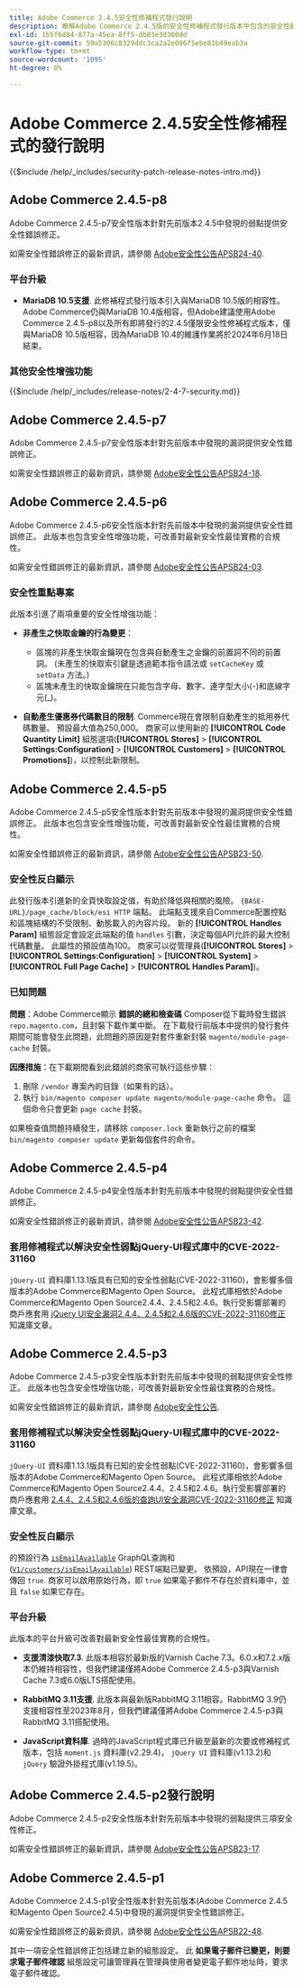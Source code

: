```yaml
---
title: Adobe Commerce 2.4.5安全性修補程式發行說明
description: 瞭解Adobe Commerce 2.4.5版的安全性修補程式發行版本中包含的安全性錯誤修正、安全性增強功能和其他安全性相關更新。
exl-id: 1b5f6d84-877a-45ea-8ff5-db83e3d360dd
source-git-commit: 59a5306c8329ddc3ca2a2e086f5ebe81b49eab3a
workflow-type: tm+mt
source-wordcount: '1095'
ht-degree: 0%

---
```



# Adobe Commerce 2.4.5安全性修補程式的發行說明

{{$include /help/_includes/security-patch-release-notes-intro.md}}

## Adobe Commerce 2.4.5-p8

Adobe Commerce 2.4.5-p7安全性版本針對先前版本2.4.5中發現的弱點提供安全性錯誤修正。

如需安全性錯誤修正的最新資訊，請參閱 [Adobe安全性公告APSB24-40](https://helpx.adobe.com/security/products/magento/apsb24-40.html).

### 平台升級

* **MariaDB 10.5支援**. 此修補程式發行版本引入與MariaDB 10.5版的相容性。Adobe Commerce仍與MariaDB 10.4版相容，但Adobe建議使用Adobe Commerce 2.4.5-p8以及所有即將發行的2.4.5僅限安全性修補程式版本，僅與MariaDB 10.5版相容，因為MariaDB 10.4的維護作業將於2024年6月18日結束。 <!--AC-11530-->

### 其他安全性增強功能

{{$include /help/_includes/release-notes/2-4-7-security.md}}

## Adobe Commerce 2.4.5-p7

Adobe Commerce 2.4.5-p7安全性版本針對先前版本中發現的漏洞提供安全性錯誤修正。

如需安全性錯誤修正的最新資訊，請參閱 [Adobe安全性公告APSB24-18](https://helpx.adobe.com/security/products/magento/apsb24-18.html).

## Adobe Commerce 2.4.5-p6

Adobe Commerce 2.4.5-p6安全性版本針對先前版本中發現的漏洞提供安全性錯誤修正。 此版本也包含安全性增強功能，可改善對最新安全性最佳實務的合規性。

如需安全性錯誤修正的最新資訊，請參閱 [Adobe安全性公告APSB24-03](https://helpx.adobe.com/security/products/magento/apsb24-03.html).

### 安全性重點專案

此版本引進了兩項重要的安全性增強功能：

* **非產生之快取金鑰的行為變更**：

   * 區塊的非產生快取金鑰現在包含與自動產生之金鑰的前置詞不同的前置詞。 (未產生的快取索引鍵是透過範本指令語法或 `setCacheKey` 或 `setData` 方法。)
   * 區塊未產生的快取金鑰現在只能包含字母、數字、連字型大小(-)和底線字元(_)。  <!-- AC-9831 -->

* **自動產生優惠券代碼數目的限制**. Commerce現在會限制自動產生的抵用券代碼數量。 預設最大值為250,000。 商家可以使用新的 **[!UICONTROL Code Quantity Limit]** 組態選項(**[!UICONTROL Stores]** > **[!UICONTROL Settings:Configuration]** > **[!UICONTROL Customers]** > **[!UICONTROL Promotions]**)，以控制此新限制。 <!-- AC-8753 -->



## Adobe Commerce 2.4.5-p5

Adobe Commerce 2.4.5-p5安全性版本針對先前版本中發現的漏洞提供安全性錯誤修正。 此版本也包含安全性增強功能，可改善對最新安全性最佳實務的合規性。

如需安全性錯誤修正的最新資訊，請參閱 [Adobe安全性公告APSB23-50](https://helpx.adobe.com/security/products/magento/apsb23-50.html).

### 安全性反白顯示

此發行版本引進新的全頁快取設定值，有助於降低與相關的風險。 `{BASE-URL}/page_cache/block/esi HTTP` 端點。 此端點支援來自Commerce配置控點和區塊結構的不受限制、動態載入的內容片段。 新的 **[!UICONTROL Handles Param]** 組態設定會設定此端點的值 `handles` 引數，決定每個API允許的最大控制代碼數量。 此屬性的預設值為100。 商家可以從管理員(**[!UICONTROL Stores]** > **[!UICONTROL Settings:Configuration]** > **[!UICONTROL System]** > **[!UICONTROL Full Page Cache]** > **[!UICONTROL Handles Param]**)。 <!-- AC-9113 -->

### 已知問題

**問題**：Adobe Commerce顯示 **錯誤的總和檢查碼** Composer從下載時發生錯誤 `repo.magento.com`，且封裝下載作業中斷。 在下載發行前版本中提供的發行套件期間可能會發生此問題，此問題的原因是對套件重新封裝 `magento/module-page-cache` 封裝。

**因應措施**：在下載期間看到此錯誤的商家可執行這些步驟：

1) 刪除 `/vendor` 專案內的目錄（如果有的話）。
2) 執行 `bin/magento composer update magento/module-page-cache` 命令。 這個命令只會更新 `page cache` 封裝。

如果檢查值問題持續發生，請移除 `composer.lock` 重新執行之前的檔案 `bin/magento composer update` 更新每個套件的命令。

## Adobe Commerce 2.4.5-p4

Adobe Commerce 2.4.5-p4安全性版本針對先前版本中發現的弱點提供安全性錯誤修正。

如需安全性錯誤修正的最新資訊，請參閱 [Adobe安全性公告APSB23-42](https://helpx.adobe.com/security/products/magento/apsb23-42.html).

### 套用修補程式以解決安全性弱點jQuery-UI程式庫中的CVE-2022-31160

`jQuery-UI` 資料庫1.13.1版具有已知的安全性弱點(CVE-2022-31160)，會影響多個版本的Adobe Commerce和Magento Open Source。 此程式庫相依於Adobe Commerce和Magento Open Source2.4.4、2.4.5和2.4.6。執行受影響部署的商戶應套用 [jQuery UI安全漏洞2.4.4、2.4.5和2.4.6版的CVE-2022-31160修正](https://experienceleague.adobe.com/docs/commerce-knowledge-base/kb/troubleshooting/known-issues-patches-attached/jquery-cve-2022-31160-fix-2.4.4-2.4.5-2.4.6.html) 知識庫文章。

## Adobe Commerce 2.4.5-p3

Adobe Commerce 2.4.5-p3安全性版本針對先前版本中發現的弱點提供安全性修正。 此版本也包含安全性增強功能，可改善對最新安全性最佳實務的合規性。

如需安全性錯誤修正的最新資訊，請參閱 [Adobe安全性公告](https://helpx.adobe.com/security/products/magento/apsb23-35.html).

### 套用修補程式以解決安全性弱點jQuery-UI程式庫中的CVE-2022-31160

`jQuery-UI` 資料庫1.13.1版具有已知的安全性弱點(CVE-2022-31160)，會影響多個版本的Adobe Commerce和Magento Open Source。 此程式庫相依於Adobe Commerce和Magento Open Source2.4.4、2.4.5和2.4.6。執行受影響部署的商戶應套用 [2.4.4、2.4.5和2.4.6版的查詢UI安全漏洞CVE-2022-31160修正](https://experienceleague.adobe.com/docs/commerce-knowledge-base/kb/troubleshooting/known-issues-patches-attached/jquery-cve-2022-31160-fix-2.4.4-2.4.5-2.4.6.html) 知識庫文章。

### 安全性反白顯示

的預設行為 [`isEmailAvailable`](https://developer.adobe.com/commerce/webapi/graphql/schema/customer/queries/is-email-available/) GraphQL查詢和([`V1/customers/isEmailAvailable`](https://adobe-commerce.redoc.ly/2.4.6-admin/tag/customersisEmailAvailable/#operation/PostV1CustomersIsEmailAvailable)) REST端點已變更。 依預設，API現在一律會傳回 `true`. 商家可以啟用原始行為，即 `true` 如果電子郵件不存在於資料庫中，並且 `false` 如果它存在。 <!-- AC-6695 -->

### 平台升級

此版本的平台升級可改善對最新安全性最佳實務的合規性。

* **支援清漆快取7.3**. 此版本相容於最新版的Varnish Cache 7.3。6.0.x和7.2.x版本仍維持相容性，但我們建議僅將Adobe Commerce 2.4.5-p3與Varnish Cache 7.3或6.0版LTS搭配使用。

* **RabbitMQ 3.11支援**. 此版本與最新版RabbitMQ 3.11相容。RabbitMQ 3.9仍支援相容性至2023年8月，但我們建議僅將Adobe Commerce 2.4.5-p3與RabbitMQ 3.11搭配使用。

* **JavaScript資料庫**. 過時的JavaScript程式庫已升級至最新的次要或修補程式版本，包括 `moment.js` 資料庫(v2.29.4)， `jQuery UI` 資料庫(v1.13.2)和 `jQuery` 驗證外掛程式庫(v1.19.5)。

## Adobe Commerce 2.4.5-p2發行說明

Adobe Commerce 2.4.5-p2安全性版本針對先前版本中發現的弱點提供三項安全性修正。

如需安全性錯誤修正的最新資訊，請參閱 [Adobe安全性公告APSB23-17](https://helpx.adobe.com/security/products/magento/apsb23-17.html).

## Adobe Commerce 2.4.5-p1

Adobe Commerce 2.4.5-p1安全性版本針對先前版本(Adobe Commerce 2.4.5和Magento Open Source2.4.5)中發現的漏洞提供安全性錯誤修正。

如需安全性錯誤修正的最新資訊，請參閱 [Adobe安全性公告APSB22-48](https://helpx.adobe.com/security/products/magento/apsb22-48.html).

其中一項安全性錯誤修正包括建立新的組態設定。 此 **如果電子郵件已變更，則要求電子郵件確認** 組態設定可讓管理員在管理員使用者變更電子郵件地址時，要求電子郵件確認。 <!-- AC-6292-->
